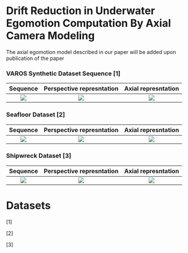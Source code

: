 # Drift Reduction in Underwater Egomotion Computation By Axial Camera Modeling


The axial egomotion model described in our paper will be added upon publication of the paper


### VAROS Synthetic Dataset Sequence [1]
Sequence  |  Perspective represntation  |  Axial represntation
:----------------:|:--------------------:|:--------------------:
![](https://github.com/bashar-elnashef/Axial-underwater-egomotion/blob/main/GIFs/Sequence_varos.gif?raw=true)  |  ![](https://github.com/bashar-elnashef/Axial-underwater-egomotion/blob/main/GIFs/Trajectory_Varos_perspective.gif?raw=true)  |  ![](https://github.com/bashar-elnashef/Axial-underwater-egomotion/blob/main/GIFs/Trajectory_Varos_axial.gif?raw=true)


### Seafloor Dataset [2]
Sequence  |  Perspective represntation  |  Axial represntation
:----------------:|:--------------------:|:--------------------:
![](https://github.com/bashar-elnashef/Axial-underwater-egomotion/blob/main/GIFs/Sequence_Seafloor.gif?raw=true)  |  ![](https://github.com/bashar-elnashef/Axial-underwater-egomotion/blob/main/GIFs/Trajectory_Seafloor_perspective.gif?raw=true)  |  ![](https://github.com/bashar-elnashef/Axial-underwater-egomotion/blob/main/GIFs/Trajectory_Seafloor_axial.gif?raw=true)


### Shipwreck Dataset [3]
Sequence  |  Perspective represntation  |  Axial represntation
:----------------:|:--------------------:|:--------------------:
![](https://github.com/bashar-elnashef/Axial-underwater-egomotion/blob/main/GIFs/Sequence_SHIP.gif?raw=true)  |  ![](https://github.com/bashar-elnashef/Axial-underwater-egomotion/blob/main/GIFs/Trajectory_SHIP_perspective.gif?raw=true)  |  ![](https://github.com/bashar-elnashef/Axial-underwater-egomotion/blob/main/GIFs/Trajectory_SHIP_axial.gif?raw=true)


# Datasets 

[1]

[2]

[3]


